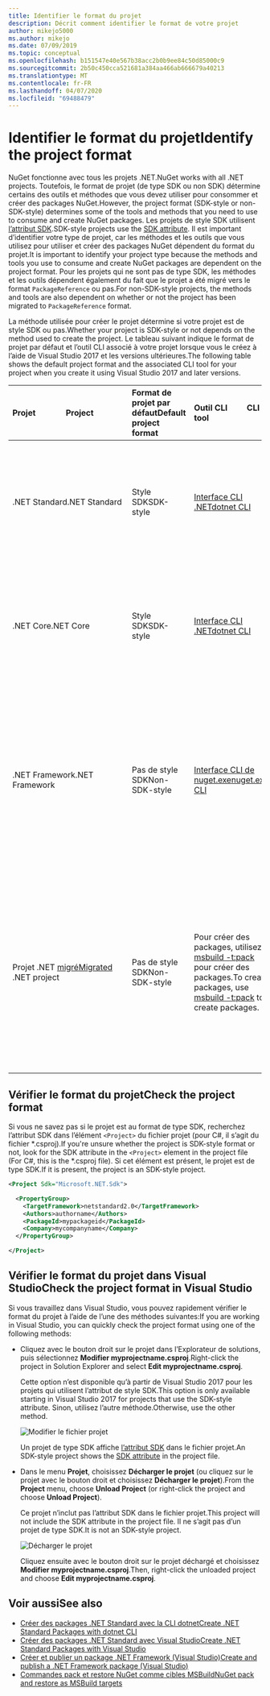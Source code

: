 ```yaml
---
title: Identifier le format du projet
description: Décrit comment identifier le format de votre projet
author: mikejo5000
ms.author: mikejo
ms.date: 07/09/2019
ms.topic: conceptual
ms.openlocfilehash: b151547e40e567b38acc2b0b9ee84c50d85000c9
ms.sourcegitcommit: 2b50c450cca521681a384aa466ab666679a40213
ms.translationtype: MT
ms.contentlocale: fr-FR
ms.lasthandoff: 04/07/2020
ms.locfileid: "69488479"
---
```

# <a name="identify-the-project-format"></a><span data-ttu-id="f6b81-103">Identifier le format du projet</span><span class="sxs-lookup"><span data-stu-id="f6b81-103">Identify the project format</span></span>

<span data-ttu-id="f6b81-104">NuGet fonctionne avec tous les projets .NET.</span><span class="sxs-lookup"><span data-stu-id="f6b81-104">NuGet works with all .NET projects.</span></span> <span data-ttu-id="f6b81-105">Toutefois, le format de projet (de type SDK ou non SDK) détermine certains des outils et méthodes que vous devez utiliser pour consommer et créer des packages NuGet.</span><span class="sxs-lookup"><span data-stu-id="f6b81-105">However, the project format (SDK-style or non-SDK-style) determines some of the tools and methods that you need to use to consume and create NuGet packages.</span></span> <span data-ttu-id="f6b81-106">Les projets de style SDK utilisent [l’attribut SDK](/dotnet/core/tools/csproj#additions).</span><span class="sxs-lookup"><span data-stu-id="f6b81-106">SDK-style projects use the [SDK attribute](/dotnet/core/tools/csproj#additions).</span></span> <span data-ttu-id="f6b81-107">Il est important d’identifier votre type de projet, car les méthodes et les outils que vous utilisez pour utiliser et créer des packages NuGet dépendent du format du projet.</span><span class="sxs-lookup"><span data-stu-id="f6b81-107">It is important to identify your project type because the methods and tools you use to consume and create NuGet packages are dependent on the project format.</span></span> <span data-ttu-id="f6b81-108">Pour les projets qui ne sont pas de type SDK, les méthodes et les outils dépendent également du fait que le projet a été migré vers le format `PackageReference` ou pas.</span><span class="sxs-lookup"><span data-stu-id="f6b81-108">For non-SDK-style projects, the methods and tools are also dependent on whether or not the project has been migrated to `PackageReference` format.</span></span>

<span data-ttu-id="f6b81-109">La méthode utilisée pour créer le projet détermine si votre projet est de style SDK ou pas.</span><span class="sxs-lookup"><span data-stu-id="f6b81-109">Whether your project is SDK-style or not depends on the method used to create the project.</span></span> <span data-ttu-id="f6b81-110">Le tableau suivant indique le format de projet par défaut et l’outil CLI associé à votre projet lorsque vous le créez à l’aide de Visual Studio 2017 et les versions ultérieures.</span><span class="sxs-lookup"><span data-stu-id="f6b81-110">The following table shows the default project format and the associated CLI tool for your project when you create it using Visual Studio 2017 and later versions.</span></span>

| <span data-ttu-id="f6b81-111">Projet&nbsp;&nbsp;&nbsp;&nbsp;&nbsp;&nbsp;&nbsp;&nbsp;&nbsp;&nbsp;&nbsp;&nbsp;&nbsp;&nbsp;</span><span class="sxs-lookup"><span data-stu-id="f6b81-111">Project&nbsp;&nbsp;&nbsp;&nbsp;&nbsp;&nbsp;&nbsp;&nbsp;&nbsp;&nbsp;&nbsp;&nbsp;&nbsp;&nbsp;</span></span> | <span data-ttu-id="f6b81-112">Format de projet par défaut</span><span class="sxs-lookup"><span data-stu-id="f6b81-112">Default project format</span></span> | <span data-ttu-id="f6b81-113">Outil CLI&nbsp;&nbsp;&nbsp;&nbsp;&nbsp;&nbsp;&nbsp;&nbsp;&nbsp;</span><span class="sxs-lookup"><span data-stu-id="f6b81-113">CLI tool&nbsp;&nbsp;&nbsp;&nbsp;&nbsp;&nbsp;&nbsp;&nbsp;&nbsp;</span></span> | <span data-ttu-id="f6b81-114">Notes</span><span class="sxs-lookup"><span data-stu-id="f6b81-114">Notes</span></span> |
|:------------- |:-------------|:-----|:-----|
| <span data-ttu-id="f6b81-115">.NET Standard</span><span class="sxs-lookup"><span data-stu-id="f6b81-115">.NET Standard</span></span> | <span data-ttu-id="f6b81-116">Style SDK</span><span class="sxs-lookup"><span data-stu-id="f6b81-116">SDK-style</span></span> | [<span data-ttu-id="f6b81-117">Interface CLI .NET</span><span class="sxs-lookup"><span data-stu-id="f6b81-117">dotnet CLI</span></span>](../install-nuget-client-tools.md#dotnetexe-cli) | <span data-ttu-id="f6b81-118">Les projets créés avant Visual Studio 2017 ne sont pas de type SDK.</span><span class="sxs-lookup"><span data-stu-id="f6b81-118">Projects created prior to Visual Studio 2017 are non-SDK-style.</span></span> <span data-ttu-id="f6b81-119">Utilisez la CLI `nuget.exe`.</span><span class="sxs-lookup"><span data-stu-id="f6b81-119">Use `nuget.exe` CLI.</span></span> |
| <span data-ttu-id="f6b81-120">.NET Core</span><span class="sxs-lookup"><span data-stu-id="f6b81-120">.NET Core</span></span> | <span data-ttu-id="f6b81-121">Style SDK</span><span class="sxs-lookup"><span data-stu-id="f6b81-121">SDK-style</span></span> | [<span data-ttu-id="f6b81-122">Interface CLI .NET</span><span class="sxs-lookup"><span data-stu-id="f6b81-122">dotnet CLI</span></span>](../install-nuget-client-tools.md#dotnetexe-cli) | <span data-ttu-id="f6b81-123">Les projets créés avant Visual Studio 2017 ne sont pas de type SDK.</span><span class="sxs-lookup"><span data-stu-id="f6b81-123">Projects created prior to Visual Studio 2017 are non-SDK-style.</span></span> <span data-ttu-id="f6b81-124">Utilisez la CLI `nuget.exe`.</span><span class="sxs-lookup"><span data-stu-id="f6b81-124">Use `nuget.exe` CLI.</span></span> |
| <span data-ttu-id="f6b81-125">.NET Framework</span><span class="sxs-lookup"><span data-stu-id="f6b81-125">.NET Framework</span></span> | <span data-ttu-id="f6b81-126">Pas de style SDK</span><span class="sxs-lookup"><span data-stu-id="f6b81-126">Non-SDK-style</span></span> | [<span data-ttu-id="f6b81-127">Interface CLI de nuget.exe</span><span class="sxs-lookup"><span data-stu-id="f6b81-127">nuget.exe CLI</span></span>](../install-nuget-client-tools.md#nugetexe-cli) | <span data-ttu-id="f6b81-128">Les projets .NET Framework créés à l’aide d’autres méthodes peuvent être des projets de type SDK.</span><span class="sxs-lookup"><span data-stu-id="f6b81-128">.NET Framework projects created using other methods may be SDK-style projects.</span></span> <span data-ttu-id="f6b81-129">Pour ceux-ci, utilisez la [CLI dotnet](../install-nuget-client-tools.md#dotnetexe-cli) à la place.</span><span class="sxs-lookup"><span data-stu-id="f6b81-129">For these, use [dotnet CLI](../install-nuget-client-tools.md#dotnetexe-cli) instead.</span></span> |
| <span data-ttu-id="f6b81-130">Projet .NET [migré](../consume-packages/migrate-packages-config-to-package-reference.md)</span><span class="sxs-lookup"><span data-stu-id="f6b81-130">[Migrated](../consume-packages/migrate-packages-config-to-package-reference.md) .NET project</span></span> | <span data-ttu-id="f6b81-131">Pas de style SDK</span><span class="sxs-lookup"><span data-stu-id="f6b81-131">Non-SDK-style</span></span>| <span data-ttu-id="f6b81-132">Pour créer des packages, utilisez [msbuild -t:pack](../consume-packages/migrate-packages-config-to-package-reference.md#create-a-package-after-migration) pour créer des packages.</span><span class="sxs-lookup"><span data-stu-id="f6b81-132">To create packages, use [msbuild -t:pack](../consume-packages/migrate-packages-config-to-package-reference.md#create-a-package-after-migration) to create packages.</span></span> | <span data-ttu-id="f6b81-133">Pour créer des packages, `msbuild -t:pack` est recommandé.</span><span class="sxs-lookup"><span data-stu-id="f6b81-133">To create packages, `msbuild -t:pack` is recommended.</span></span> <span data-ttu-id="f6b81-134">Sinon, utilisez la [CLI dotnet](../install-nuget-client-tools.md#dotnetexe-cli).</span><span class="sxs-lookup"><span data-stu-id="f6b81-134">Otherwise, use the [dotnet CLI](../install-nuget-client-tools.md#dotnetexe-cli).</span></span> <span data-ttu-id="f6b81-135">Les projets migrés ne sont pas des projets de type SDK.</span><span class="sxs-lookup"><span data-stu-id="f6b81-135">Migrated projects are not SDK-style projects.</span></span> |

## <a name="check-the-project-format"></a><span data-ttu-id="f6b81-136">Vérifier le format du projet</span><span class="sxs-lookup"><span data-stu-id="f6b81-136">Check the project format</span></span>

<span data-ttu-id="f6b81-137">Si vous ne savez pas si le projet est au format de type SDK, recherchez l’attribut SDK dans l’élément `<Project>` du fichier projet (pour C#, il s’agit du fichier \*.csproj).</span><span class="sxs-lookup"><span data-stu-id="f6b81-137">If you're unsure whether the project is SDK-style format or not, look for the SDK attribute in the `<Project>` element in the project file (For C#, this is the \*.csproj file).</span></span> <span data-ttu-id="f6b81-138">Si cet élément est présent, le projet est de type SDK.</span><span class="sxs-lookup"><span data-stu-id="f6b81-138">If it is present, the project is an SDK-style project.</span></span>

```xml
<Project Sdk="Microsoft.NET.Sdk">

  <PropertyGroup>
    <TargetFramework>netstandard2.0</TargetFramework>
    <Authors>authorname</Authors>
    <PackageId>mypackageid</PackageId>
    <Company>mycompanyname</Company>
  </PropertyGroup>

</Project>
```

## <a name="check-the-project-format-in-visual-studio"></a><span data-ttu-id="f6b81-139">Vérifier le format du projet dans Visual Studio</span><span class="sxs-lookup"><span data-stu-id="f6b81-139">Check the project format in Visual Studio</span></span>

<span data-ttu-id="f6b81-140">Si vous travaillez dans Visual Studio, vous pouvez rapidement vérifier le format du projet à l’aide de l’une des méthodes suivantes:</span><span class="sxs-lookup"><span data-stu-id="f6b81-140">If you are working in Visual Studio, you can quickly check the project format using one of the following methods:</span></span>

- <span data-ttu-id="f6b81-141">Cliquez avec le bouton droit sur le projet dans l’Explorateur de solutions, puis sélectionnez **Modifier myprojectname.csproj**.</span><span class="sxs-lookup"><span data-stu-id="f6b81-141">Right-click the project in Solution Explorer and select **Edit myprojectname.csproj**.</span></span>

   <span data-ttu-id="f6b81-142">Cette option n’est disponible qu’à partir de Visual Studio 2017 pour les projets qui utilisent l’attribut de style SDK.</span><span class="sxs-lookup"><span data-stu-id="f6b81-142">This option is only available starting in Visual Studio 2017 for projects that use the SDK-style attribute.</span></span> <span data-ttu-id="f6b81-143">Sinon, utilisez l’autre méthode.</span><span class="sxs-lookup"><span data-stu-id="f6b81-143">Otherwise, use the other method.</span></span>

   ![Modifier le fichier projet](media/edit-project-file.png)

   <span data-ttu-id="f6b81-145">Un projet de type SDK affiche [l’attribut SDK](/dotnet/core/tools/csproj#additions) dans le fichier projet.</span><span class="sxs-lookup"><span data-stu-id="f6b81-145">An SDK-style project shows the [SDK attribute](/dotnet/core/tools/csproj#additions) in the project file.</span></span>
   
- <span data-ttu-id="f6b81-146">Dans le menu **Projet**, choisissez **Décharger le projet** (ou cliquez sur le projet avec le bouton droit et choisissez **Décharger le projet**).</span><span class="sxs-lookup"><span data-stu-id="f6b81-146">From the **Project** menu, choose **Unload Project** (or right-click the project and choose **Unload Project**).</span></span>

   <span data-ttu-id="f6b81-147">Ce projet n’inclut pas l’attribut SDK dans le fichier projet.</span><span class="sxs-lookup"><span data-stu-id="f6b81-147">This project will not include the SDK attribute in the project file.</span></span> <span data-ttu-id="f6b81-148">Il ne s’agit pas d’un projet de type SDK.</span><span class="sxs-lookup"><span data-stu-id="f6b81-148">It is not an SDK-style project.</span></span>

   ![Décharger le projet](media/unload-project.png)

   <span data-ttu-id="f6b81-150">Cliquez ensuite avec le bouton droit sur le projet déchargé et choisissez **Modifier myprojectname.csproj**.</span><span class="sxs-lookup"><span data-stu-id="f6b81-150">Then, right-click the unloaded project and choose **Edit myprojectname.csproj**.</span></span>

## <a name="see-also"></a><span data-ttu-id="f6b81-151">Voir aussi</span><span class="sxs-lookup"><span data-stu-id="f6b81-151">See also</span></span>

- [<span data-ttu-id="f6b81-152">Créer des packages .NET Standard avec la CLI dotnet</span><span class="sxs-lookup"><span data-stu-id="f6b81-152">Create .NET Standard Packages with dotnet CLI</span></span>](../quickstart/create-and-publish-a-package-using-the-dotnet-cli.md)
- [<span data-ttu-id="f6b81-153">Créer des packages .NET Standard avec Visual Studio</span><span class="sxs-lookup"><span data-stu-id="f6b81-153">Create .NET Standard Packages with Visual Studio</span></span>](../quickstart/create-and-publish-a-package-using-visual-studio.md)
- [<span data-ttu-id="f6b81-154">Créer et publier un package .NET Framework (Visual Studio)</span><span class="sxs-lookup"><span data-stu-id="f6b81-154">Create and publish a .NET Framework package (Visual Studio)</span></span>](../quickstart/create-and-publish-a-package-using-visual-studio-net-framework.md)
- [<span data-ttu-id="f6b81-155">Commandes pack et restore NuGet comme cibles MSBuild</span><span class="sxs-lookup"><span data-stu-id="f6b81-155">NuGet pack and restore as MSBuild targets</span></span>](../reference/msbuild-targets.md)
